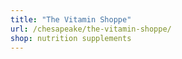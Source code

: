 ```yaml
---
title: "The Vitamin Shoppe"
url: /chesapeake/the-vitamin-shoppe/
shop: nutrition supplements
---
```

